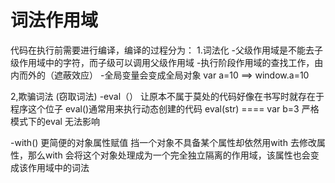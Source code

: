 # 词法作用域
代码在执行前需要进行编译，编译的过程分为：
1.词法化
-父级作用域是不能去子级作用域中的字符，而子级可以调用父级作用域
-执行阶段作用域的查找工作，由内而外的（遮蔽效应）
-全局变量会变成全局对象 var a=10 ==> window.a=10

2,欺骗词法 (窃取词法)
-eval（） 让原本不属于莫处的代码好像在书写时就存在于程序这个位子
         eval()通常用来执行动态创建的代码  eval(str) ==== var b=3
         严格模式下的eval 无法影响

-with() 更简便的对象属性赋值
        挡一个对象不具备某个属性却依然用with 去修改属性，那么with 会将这个对象处理成为一个完全独立隔离的作用域，该属性也会变成该作用域中的词法
